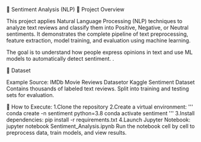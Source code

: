 💬 Sentiment Analysis (NLP)
📌 Project Overview

This project applies Natural Language Processing (NLP) techniques to analyze text reviews and classify them into Positive, Negative, or Neutral sentiments. It demonstrates the complete pipeline of text preprocessing, feature extraction, model training, and evaluation using machine learning.

The goal is to understand how people express opinions in text and use ML models to automatically detect sentiment.
.

📂 Dataset

Example Source: IMDb Movie Reviews Datasetor Kaggle Sentiment Dataset
Contains thousands of labeled text reviews.
Split into training and testing sets for evaluation.

🚀 How to Execute:
1.Clone the repository
2.Create a virtual environment:
'''
conda create -n sentiment python=3.8
conda activate sentiment
'''
3.Install dependencies:
   pip install -r requirements.txt
4.Launch Jupyter Notebook:
   jupyter notebook Sentiment_Analysis.ipynb
Run the notebook cell by cell to preprocess data, train models, and view results.
